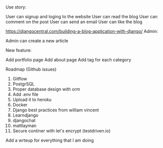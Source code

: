 
Use story:

User can signup and loging to the website
User can read the blog
User can comment on the post
User can send an email
User can like the blog


https://djangocentral.com/building-a-blog-application-with-django/
Admin:

Admin can create a new article


New feature:

Add portfolio page
Add about page
Add tag for each category



Roadmap (Github issues)

1. Gitflow
2. PostgrSQL
3. Proper database design with orm
4. Add .env file
5. Upload it to heroku
6. Docker
7. Django best practices from william vincent
8. Learndjango
9. djangochat
10. mattlayman
11. Secure  continer with let's encrypt (testdriven.io)

Add a wrteup for everything that I am doing


